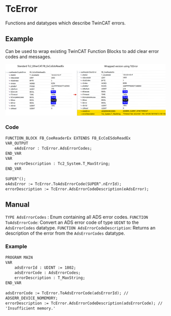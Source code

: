 # TcError

Functions and datatypes which describe TwinCAT errors.

## Example

Can be used to wrap existing TwinCAT Function Blocks to add clear error codes and messages.

![](example.png)

### Code

```
FUNCTION_BLOCK FB_CoeReaderEx EXTENDS FB_EcCoESdoReadEx
VAR_OUTPUT
    eAdsError : TcError.AdsErrorCodes;
END_VAR
VAR
    errorDescription : Tc2_System.T_MaxString;
END_VAR

SUPER^();
eAdsError := TcError.ToAdsErrorCode(SUPER^.nErrId);
errorDescription := TcError.AdsErrorCodeDescription(eAdsError);
```

## Manual

`TYPE AdsErrorCodes` : Enum containing all ADS error codes.
`FUNCTION ToAdsErrorCode`: Convert an ADS error code of type `UDINT` to the `AdsErrorCodes` datatype.
`FUNCTION AdsErrorCodeDescription`: Returns an description of the error from the `AdsErrorCodes` datatype.

### Example

```
PROGRAM MAIN
VAR
	adsErrorId : UDINT := 1802;
	adsErrorCode : AdsErrorCodes;
	errorDescription : T_MaxString;
END_VAR	

adsErrorCode := TcError.ToAdsErrorCode(adsErrorId); // ADSERR_DEVICE_NOMEMORY;
errorDescription := TcError.AdsErrorCodeDescription(adsErrorCode); // 'Insufficient memory.'
```
